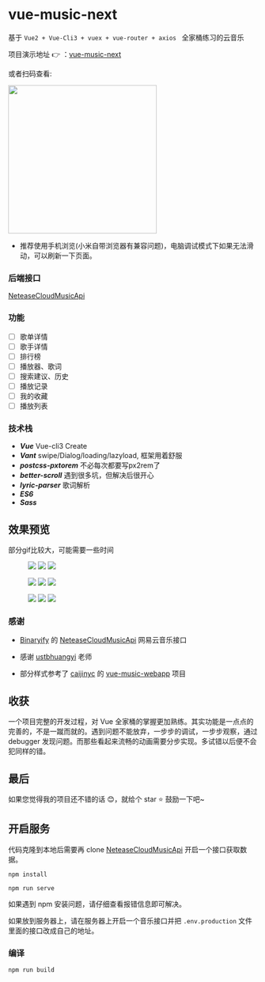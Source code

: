# vue-music-next
基于 ```Vue2 + Vue-Cli3 + vuex + vue-router + axios ``` 全家桶练习的云音乐

项目演示地址 :point_right: ：[vue-music-next](http://47.103.222.160/)

或者扫码查看:

<img src="static/qrcode.jpg" width="300">

- 推荐使用手机浏览(小米自带浏览器有兼容问题)，电脑调试模式下如果无法滑动，可以刷新一下页面。

### 后端接口
[NeteaseCloudMusicApi](https://binaryify.github.io/NeteaseCloudMusicApi)

### 功能
 - [ ] 歌单详情
 - [ ] 歌手详情
 - [ ] 排行榜
 - [ ] 播放器、歌词
 - [ ] 搜索建议、历史
 - [ ] 播放记录
 - [ ] 我的收藏
 - [ ] 播放列表

### 技术栈
 - ***Vue*** Vue-cli3 Create
 - ***Vant*** swipe/Dialog/loading/lazyload, 框架用着舒服
- ***postcss-pxtorem*** 不必每次都要写px2rem了
- ***better-scroll*** 遇到很多坑，但解决后很开心
- ***lyric-parser*** 歌词解析
- ***ES6***
- ***Sass***

## 效果预览
部分gif比较大，可能需要一些时间
<figure class="third">
    <img src="static/ho-min.gif">
    <img src="static/user-min.gif">
    <img src="static/search-min.gif">
</figure>
<figure class="third">
    <img src="static/player-min.gif">
    <img src="static/userplayer-min.gif">
    <img src="static/singplayer-min.gif">
</figure>
<figure class="half">
<img src="static/playlist-min.gif">
    <img src="static/searchplayer-min.gif">
    <img src="static/userplayer-min.gif">
</figure>

### 感谢
- [Binaryify](https://github.com/Binaryify) 的 [NeteaseCloudMusicApi](https://binaryify.github.io/NeteaseCloudMusicApi/#/?id=neteasecloudmusicapi)
网易云音乐接口
- 感谢 [ustbhuangyi](https://github.com/ustbhuangyi) 老师

- 部分样式参考了 [caijinyc]() 的 [vue-music-webapp](https://github.com/caijinyc/vue-music-webapp) 项目

## 收获
一个项目完整的开发过程，对 Vue 全家桶的掌握更加熟练。其实功能是一点点的完善的，不是一蹴而就的。遇到问题不能放弃，一步步的调试，一步步观察，通过 debugger 发现问题。而那些看起来流畅的动画需要分步实现。多试错以后便不会犯同样的错。

## 最后

如果您觉得我的项目还不错的话 :blush:，就给个 star :star: 鼓励一下吧~

## 开启服务
代码克隆到本地后需要再 clone  [NeteaseCloudMusicApi](https://binaryify.github.io/NeteaseCloudMusicApi/#/?id=neteasecloudmusicapi)  开启一个接口获取数据。

```
npm install

npm run serve
```
如果遇到 npm 安装问题，请仔细查看报错信息即可解决。

如果放到服务器上，请在服务器上开启一个音乐接口并把 ```.env.production``` 文件里面的接口改成自己的地址。

### 编译
```
npm run build
```


